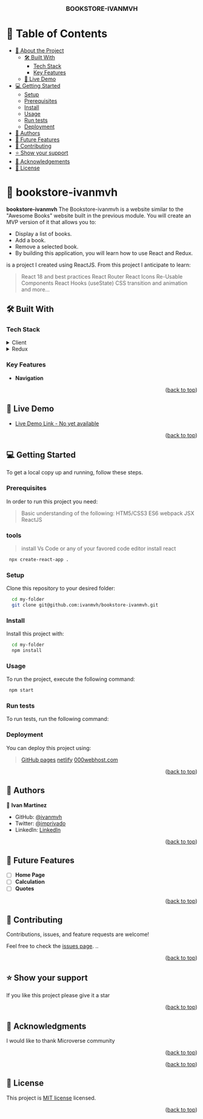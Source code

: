 
<a name="readme-top"></a>

<!--
HOW TO USE:
This is an example of how you may give instructions on setting up your project locally.

Modify this file to match your project and remove sections that don't apply.

REQUIRED SECTIONS:
- Table of Contents
- About the Project
  - Built With
  - Live Demo
- Getting Started
- Authors
- Future Features
- Contributing
- Show your support
- Acknowledgements
- License

OPTIONAL SECTIONS:
- FAQ

After you're finished please remove all the comments and instructions!
-->

<div align="center">
  <!-- You are encouraged to replace this logo with your own! Otherwise you can also remove it. -->
  <br/>

  <h3><b>BOOKSTORE-IVANMVH</b></h3>

</div>

<!-- TABLE OF CONTENTS -->

# 📗 Table of Contents

- [📖 About the Project](#about-project)
  - [🛠 Built With](#built-with)
    - [Tech Stack](#tech-stack)
    - [Key Features](#key-features)
  - [🚀 Live Demo](#live-demo)
- [💻 Getting Started](#getting-started)
  - [Setup](#setup)
  - [Prerequisites](#prerequisites)
  - [Install](#install)
  - [Usage](#usage)
  - [Run tests](#run-tests)
  - [Deployment](#triangular_flag_on_post-deployment)
- [👥 Authors](#authors)
- [🔭 Future Features](#future-features)
- [🤝 Contributing](#contributing)
- [⭐️ Show your support](#support)
- [🙏 Acknowledgements](#acknowledgements)
- [📝 License](#license)

<!-- PROJECT DESCRIPTION -->

# 📖 bookstore-ivanmvh <a name="about-project"></a>


**bookstore-ivanmvh** 
The Bookstore-ivanmvh is a website similar to the "Awesome Books" website built in the previous module. You will create an MVP version of it that allows you to:

- Display a list of books.
- Add a book.
- Remove a selected book.
- By building this application, you will learn how to use React and Redux.

is a project I created using ReactJS. From this project I anticipate to learn:
> React 18 and best practices
> React Router 
> React Icons 
> Re-Usable Components
> React Hooks (useState)
> CSS transition and animation
> and more...

## 🛠 Built With <a name="built-with"></a>

### Tech Stack <a name="tech-stack"></a>


<details>
  <summary>Client</summary>
  <ul>
    <li><a href="https://reactjs.org/">React.js</a></li>
  </ul>
</details>

<details>
  <summary>Redux</summary>
  <ul>
    <li><a href="https://redux.js.org/">Reduxjs</a></li>
  </ul>
</details>

<!-- Features -->

### Key Features <a name="key-features"></a>


- **Navigation**

<p align="right">(<a href="#readme-top">back to top</a>)</p>

<!-- LIVE DEMO -->

## 🚀 Live Demo <a name="live-demo"></a>

- [Live Demo Link - No yet available](/)

<p align="right">(<a href="#readme-top">back to top</a>)</p>

<!-- GETTING STARTED -->

## 💻 Getting Started <a name="getting-started"></a>



To get a local copy up and running, follow these steps.

### Prerequisites

In order to run this project you need:
> Basic understanding of the following:
> HTM5/CSS3
> ES6
> webpack
> JSX
> ReactJS
### tools
> install Vs Code or any of your favored code editor
> install react 

```sh
 npx create-react-app .
```


### Setup

Clone this repository to your desired folder:


```sh
  cd my-folder
  git clone git@github.com:ivanmvh/bookstore-ivanmvh.git
```

### Install

Install this project with:


```sh
  cd my-folder
  npm install
```

### Usage

To run the project, execute the following command:


```sh
 npm start
```


### Run tests

To run tests, run the following command:

<!--
Example command:

```sh
  bin/rails test test/models/article_test.rb
```
--->

### Deployment

You can deploy this project using:


> [GitHub pages](https://github.com/ivanmvh/math-magicians-ivanmvh/settings/pages) 
> [netlify](https://www.netlify.com/)
>[000webhost.com](https://www.000webhost.com/)


<p align="right">(<a href="#readme-top">back to top</a>)</p>

<!-- AUTHORS -->

## 👥 Authors <a name="authors"></a>


👤 **Ivan Martinez**

- GitHub: [@ivanmvh](https://github.com/ivanmvh)
- Twitter: [@imprivado](https://twitter.com/imprivado)
- LinkedIn: [LinkedIn](https://www.linkedin.com/in/ivan-martinez-von-halle/)

<p align="right">(<a href="#readme-top">back to top</a>)</p>

<!-- FUTURE FEATURES -->

## 🔭 Future Features <a name="future-features"></a>


- [ ] **Home Page**
- [ ] **Calculation**
- [ ] **Quotes**

<p align="right">(<a href="#readme-top">back to top</a>)</p>

<!-- CONTRIBUTING -->

## 🤝 Contributing <a name="contributing"></a>

Contributions, issues, and feature requests are welcome!

Feel free to check the [issues page](https://github.com/ivanmvh/math-magicians-ivanmvh/issues).
..
<p align="right">(<a href="#readme-top">back to top</a>)</p>

<!-- SUPPORT -->

## ⭐️ Show your support <a name="support"></a>


If you like this project please give it a star

<p align="right">(<a href="#readme-top">back to top</a>)</p>

<!-- ACKNOWLEDGEMENTS -->

## 🙏 Acknowledgments <a name="acknowledgements"></a>


I would like to thank Microverse community

<p align="right">(<a href="#readme-top">back to top</a>)</p>

<p align="right">(<a href="#readme-top">back to top</a>)</p>

<!-- LICENSE -->

## 📝 License <a name="license"></a>

This project is [MIT license](/license_mit.txt) licensed.

<p align="right">(<a href="#readme-top">back to top</a>)</p>

